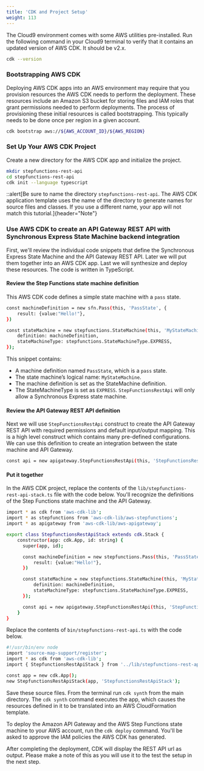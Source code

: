 ```yaml
---
title: 'CDK and Project Setup'
weight: 113
---
```


The Cloud9 environment comes with some AWS utilities pre-installed. Run the following command in your Cloud9 terminal to verify that it contains an updated version of AWS CDK. It should be v2.x.

```bash
cdk --version
```

### Bootstrapping AWS CDK

Deploying AWS CDK apps into an AWS environment may require that you provision resources the AWS CDK needs to perform the deployment. These resources include an Amazon S3 bucket for storing files and IAM roles that grant permissions needed to perform deployments. The process of provisioning these initial resources is called bootstrapping. This typically needs to be done once per region in a given account.

```bash
cdk bootstrap aws://${AWS_ACCOUNT_ID}/${AWS_REGION}
```

### Set Up Your AWS CDK Project

Create a new directory for the AWS CDK app and initialize the project.

```bash
mkdir stepfunctions-rest-api
cd stepfunctions-rest-api
cdk init --language typescript
```

::alert[Be sure to name the directory `stepfunctions-rest-api`. The AWS CDK application template uses the name of the directory to generate names for source files and classes. If you use a different name, your app will not match this tutorial.]{header="Note"}

### Use AWS CDK to create an API Gateway REST API with Synchronous Express State Machine backend integration

First, we'll review the individual code snippets that define the Synchronous Express State Machine and the API Gateway REST API. Later we will put them together into an AWS CDK app. Last we will synthesize and deploy these resources. The code is written in TypeScript.

#### Review the Step Functions state machine definition

This AWS CDK code defines a simple state machine with a `pass` state.

```bash
const machineDefinition = new sfn.Pass(this, 'PassState', {
    result: {value:"Hello!"},
})

const stateMachine = new stepfunctions.StateMachine(this, 'MyStateMachine', {
    definition: machineDefinition,
    stateMachineType: stepfunctions.StateMachineType.EXPRESS,
});
```

This snippet contains:

- A machine definition named `PassState`, which is a `pass` state.
- The state machine’s logical name: `MyStateMachine`.
- The machine definition is set as the StateMachine definition.
- The StateMachineType is set as `EXPRESS`. `StepFunctionsRestApi` will only allow a Synchronous Express state machine.

#### Review the API Gateway REST API definition

Next we will use `StepFunctionsRestApi` construct to create the API Gateway REST API with required permissions and default input/output mapping. This is a high level construct which contains many pre-defined configurations. We can use this definition to create an integration between the state machine and API Gateway.

```bash
const api = new apigateway.StepFunctionsRestApi(this, 'StepFunctionsRestApi', { stateMachine: stateMachine });
```

#### Put it together

In the AWS CDK project, replace the contents of the `lib/stepfunctions-rest-api-stack.ts` file with the code below. You'll recognize the definitions of the Step Functions state machine and the API Gateway.

```bash
import * as cdk from 'aws-cdk-lib';
import * as stepfunctions from 'aws-cdk-lib/aws-stepfunctions';
import * as apigateway from 'aws-cdk-lib/aws-apigateway';

export class StepfunctionsRestApiStack extends cdk.Stack {
    constructor(app: cdk.App, id: string) {
      super(app, id);

      const machineDefinition = new stepfunctions.Pass(this, 'PassState', {
          result: {value:"Hello!"},
      })

      const stateMachine = new stepfunctions.StateMachine(this, 'MyStateMachine', {
          definition: machineDefinition,
          stateMachineType: stepfunctions.StateMachineType.EXPRESS,
      });

      const api = new apigateway.StepFunctionsRestApi(this, 'StepFunctionsRestApi', { stateMachine: stateMachine });
    }
}
```

Replace the contents of `bin/stepfunctions-rest-api.ts` with the code below.

```bash
#!/usr/bin/env node
import 'source-map-support/register';
import * as cdk from 'aws-cdk-lib';
import { StepfunctionsRestApiStack } from '../lib/stepfunctions-rest-api-stack';

const app = new cdk.App();
new StepfunctionsRestApiStack(app, 'StepfunctionsRestApiStack');
```

Save these source files. From the terminal run `cdk synth` from the main directory. The `cdk synth` command executes the app, which causes the resources defined in it to be translated into an AWS CloudFormation template.

To deploy the Amazon API Gateway and the AWS Step Functions state machine to your AWS account, run the `cdk deploy` command. You'll be asked to approve the IAM policies the AWS CDK has generated.

After completing the deployment, CDK will display the REST API url as output. Please make a note of this as you will use it to the test the setup in the next step.
